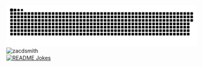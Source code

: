 <img alt="github-snake" src="github-snake.svg" />
<img align="center" src="https://github-readme-stats.vercel.app/api?username=zacdsmith&show_icons=true&locale=en&theme=chartreuse-dark" alt="zacdsmith" width="410" />



<div align="left">
<a href="https://readme-jokes.vercel.app"><img align="center" src="https://readme-jokes.vercel.app/api?bgColor=%23073b4c&textColor=%2306d6a0&aColor=%2306d6a0&borderColor=%2306d6a0" alt="README Jokes"></a>
